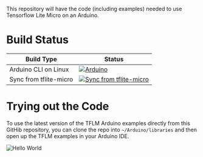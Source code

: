 This repository will have the code (including examples) needed to use Tensorflow Lite Micro on an Arduino.

# Build Status

Build Type          |     Status    |
---------------     | ------------- |
Arduino CLI on Linux  | [![Arduino](https://github.com/tensorflow/tflite-micro-arduino-examples/actions/workflows/ci.yml/badge.svg?event=schedule)](https://github.com/tensorflow/tflite-micro-arduino-examples/actions/workflows/ci.yml)
Sync from tflite-micro  | [![Sync from tflite-micro](https://github.com/tensorflow/tflite-micro-arduino-examples/actions/workflows/sync.yml/badge.svg)](https://github.com/tensorflow/tflite-micro-arduino-examples/actions/workflows/sync.yml)

# Trying out the Code

To use the latest version of the TFLM Arduino examples directly from this GitHib
repository, you can clone the repo into `~/Arduino/libraries` and then open up the
TFLM examples in your Arduino IDE.

![Hello World](docs/hello_world_screenshot.png)
